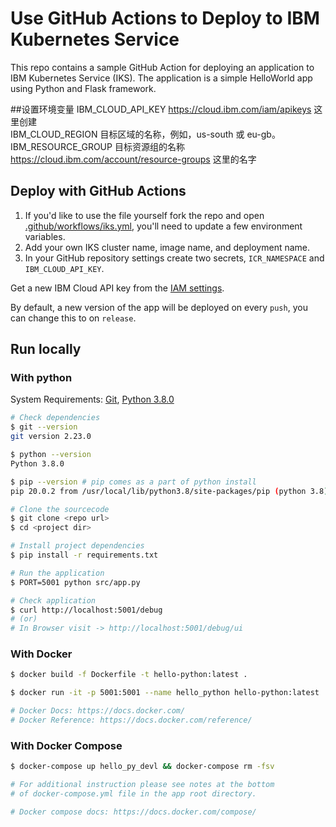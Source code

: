 # Use GitHub Actions to Deploy to IBM Kubernetes Service

This repo contains a sample GitHub Action for deploying an application to IBM Kubernetes Service (IKS). The application is a simple HelloWorld app using Python and Flask framework.

##设置环境变量
IBM_CLOUD_API_KEY      https://cloud.ibm.com/iam/apikeys 这里创建  
IBM_CLOUD_REGION       目标区域的名称，例如，us-south 或 eu-gb。  
IBM_RESOURCE_GROUP     目标资源组的名称 https://cloud.ibm.com/account/resource-groups 这里的名字  

## Deploy with GitHub Actions

1. If you'd like to use the file yourself fork the repo and open [.github/workflows/iks.yml](.github/workflows/iks.yml), you'll need to update a few environment variables.
1. Add your own IKS cluster name, image name, and deployment name.
1. In your GitHub repository settings create two secrets, `ICR_NAMESPACE` and `IBM_CLOUD_API_KEY`.

Get a new IBM Cloud API key from the [IAM settings](https://cloud.ibm.com/iam/apikeys).

By default, a new version of the app will be deployed on every `push`, you can change this to on `release`.

## Run locally

### With python

System Requirements: [Git](http://www.git-scm.com), [Python 3.8.0](https://www.python.org/downloads/)

```bash
# Check dependencies
$ git --version
git version 2.23.0

$ python --version
Python 3.8.0

$ pip --version # pip comes as a part of python install
pip 20.0.2 from /usr/local/lib/python3.8/site-packages/pip (python 3.8)

# Clone the sourcecode
$ git clone <repo url>
$ cd <project dir>

# Install project dependencies
$ pip install -r requirements.txt

# Run the application
$ PORT=5001 python src/app.py

# Check application
$ curl http://localhost:5001/debug
# (or)
# In Browser visit -> http://localhost:5001/debug/ui
```

### With Docker

```bash
$ docker build -f Dockerfile -t hello-python:latest .

$ docker run -it -p 5001:5001 --name hello_python hello-python:latest

# Docker Docs: https://docs.docker.com/
# Docker Reference: https://docs.docker.com/reference/
```

### With Docker Compose

```bash
$ docker-compose up hello_py_devl && docker-compose rm -fsv

# For additional instruction please see notes at the bottom
# of docker-compose.yml file in the app root directory.

# Docker compose docs: https://docs.docker.com/compose/
```
